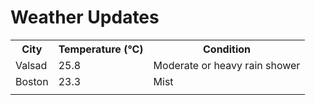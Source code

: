 # Weather Updates

<!-- WEATHER-UPDATE-START -->
<table><tr><th>City</th><th>Temperature (°C)</th><th>Condition</th></tr><tr><td>Valsad</td><td>25.8</td><td>Moderate or heavy rain shower</td></tr><tr><td>Boston</td><td>23.3</td><td>Mist</td></tr><tr><td></td><td></td><td></td></tr></table>
<!-- WEATHER-UPDATE-END -->

